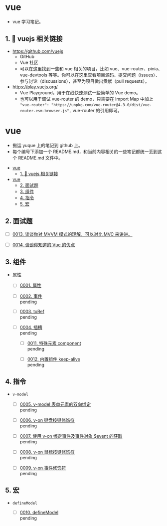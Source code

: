 # vue

- vue 学习笔记。

<!-- region:toc -->
<!-- endregion:toc -->

## 1. 🔗 vuejs 相关链接

- https://github.com/vuejs
  - GitHub
  - Vue 社区
  - 可以在这里找到一些和 vue 相关的项目，比如 vue、vue-router、pinia、vue-devtools 等等。你可以在这里查看项目源码、提交问题（issues）、参与讨论（discussions），甚至为项目做出贡献（pull requests）。
- https://play.vuejs.org/
  - Vue Playground，用于在线快速测试一些简单的 Vue demo。
  - 也可以用于调试 vue-router 的 demo，只需要在 Import Map 中加上 `"vue-router": "https://unpkg.com/vue-router@4.3.0/dist/vue-router.esm-browser.js",` vue-router 的引用即可。

# vue

- 搬运 yuque 上的笔记到 github 上。
- 每个编号下添加一个 README.md，和当前内容相关的一些笔记都统一丢到这个 README.md 文件中。

<!-- region:toc -->
- [vue](#vue)
  - [1. 🔗 vuejs 相关链接](#1--vuejs-相关链接)
- [vue](#vue)
  - [2. 面试题](#2-面试题)
  - [3. 组件](#3-组件)
  - [4. 指令](#4-指令)
  - [5. 宏](#5-宏)
<!-- endregion:toc -->

## 2. 面试题
- [ ] [0013. 谈谈你对 MVVM 模式的理解，可以对比 MVC 来讲讲。](https://github.com/Tdahuyou/vue/tree/main/0013.%20%E8%B0%88%E8%B0%88%E4%BD%A0%E5%AF%B9%20MVVM%20%E6%A8%A1%E5%BC%8F%E7%9A%84%E7%90%86%E8%A7%A3%EF%BC%8C%E5%8F%AF%E4%BB%A5%E5%AF%B9%E6%AF%94%20MVC%20%E6%9D%A5%E8%AE%B2%E8%AE%B2%E3%80%82/README.md) <!-- [locale](./0013.%20%E8%B0%88%E8%B0%88%E4%BD%A0%E5%AF%B9%20MVVM%20%E6%A8%A1%E5%BC%8F%E7%9A%84%E7%90%86%E8%A7%A3%EF%BC%8C%E5%8F%AF%E4%BB%A5%E5%AF%B9%E6%AF%94%20MVC%20%E6%9D%A5%E8%AE%B2%E8%AE%B2%E3%80%82/README.md) -->  
  

- [ ] [0014. 谈谈你知道的 Vue 的优点](https://github.com/Tdahuyou/vue/tree/main/0014.%20%E8%B0%88%E8%B0%88%E4%BD%A0%E7%9F%A5%E9%81%93%E7%9A%84%20Vue%20%E7%9A%84%E4%BC%98%E7%82%B9/README.md) <!-- [locale](./0014.%20%E8%B0%88%E8%B0%88%E4%BD%A0%E7%9F%A5%E9%81%93%E7%9A%84%20Vue%20%E7%9A%84%E4%BC%98%E7%82%B9/README.md) -->  
  

## 3. 组件

- 属性
  - [ ] [0001. 属性](https://github.com/Tdahuyou/vue/tree/main/0001.%20%E5%B1%9E%E6%80%A7/README.md) <!-- [locale](./0001.%20%E5%B1%9E%E6%80%A7/README.md) -->  
  

  - [ ] [0002. 事件](https://github.com/Tdahuyou/vue/tree/main/0002.%20%E4%BA%8B%E4%BB%B6/README.md) <!-- [locale](./0002.%20%E4%BA%8B%E4%BB%B6/README.md) -->  
  pending
  

  - [ ] [0003. toRef](https://github.com/Tdahuyou/vue/tree/main/0003.%20toRef/README.md) <!-- [locale](./0003.%20toRef/README.md) -->  
  pending
  

  - [ ] [0004. 插槽](https://github.com/Tdahuyou/vue/tree/main/0004.%20%E6%8F%92%E6%A7%BD/README.md) <!-- [locale](./0004.%20%E6%8F%92%E6%A7%BD/README.md) -->  
  pending
  

    - [ ] [0011. 特殊元素 component](https://github.com/Tdahuyou/vue/tree/main/0011.%20%E7%89%B9%E6%AE%8A%E5%85%83%E7%B4%A0%20component/README.md) <!-- [locale](./0011.%20%E7%89%B9%E6%AE%8A%E5%85%83%E7%B4%A0%20component/README.md) -->  
  pending
  

    - [ ] [0012. 内置组件 keep-alive](https://github.com/Tdahuyou/vue/tree/main/0012.%20%E5%86%85%E7%BD%AE%E7%BB%84%E4%BB%B6%20keep-alive/README.md) <!-- [locale](./0012.%20%E5%86%85%E7%BD%AE%E7%BB%84%E4%BB%B6%20keep-alive/README.md) -->  
  pending
  

## 4. 指令

- `v-model`
  - [ ] [0005. v-model 表单元素的双向绑定](https://github.com/Tdahuyou/vue/tree/main/0005.%20v-model%20%E8%A1%A8%E5%8D%95%E5%85%83%E7%B4%A0%E7%9A%84%E5%8F%8C%E5%90%91%E7%BB%91%E5%AE%9A/README.md) <!-- [locale](./0005.%20v-model%20%E8%A1%A8%E5%8D%95%E5%85%83%E7%B4%A0%E7%9A%84%E5%8F%8C%E5%90%91%E7%BB%91%E5%AE%9A/README.md) -->  
  pending
  

  - [ ] [0006. v-on 键盘按键修饰符](https://github.com/Tdahuyou/vue/tree/main/0006.%20v-on%20%E9%94%AE%E7%9B%98%E6%8C%89%E9%94%AE%E4%BF%AE%E9%A5%B0%E7%AC%A6/README.md) <!-- [locale](./0006.%20v-on%20%E9%94%AE%E7%9B%98%E6%8C%89%E9%94%AE%E4%BF%AE%E9%A5%B0%E7%AC%A6/README.md) -->  
  pending
  

  - [ ] [0007. 使用 v-on 绑定事件及事件对象 $event 的获取](https://github.com/Tdahuyou/vue/tree/main/0007.%20%E4%BD%BF%E7%94%A8%20v-on%20%E7%BB%91%E5%AE%9A%E4%BA%8B%E4%BB%B6%E5%8F%8A%E4%BA%8B%E4%BB%B6%E5%AF%B9%E8%B1%A1%20%24event%20%E7%9A%84%E8%8E%B7%E5%8F%96/README.md) <!-- [locale](./0007.%20%E4%BD%BF%E7%94%A8%20v-on%20%E7%BB%91%E5%AE%9A%E4%BA%8B%E4%BB%B6%E5%8F%8A%E4%BA%8B%E4%BB%B6%E5%AF%B9%E8%B1%A1%20%24event%20%E7%9A%84%E8%8E%B7%E5%8F%96/README.md) -->  
  pending
  

  - [ ] [0008. v-on 鼠标按键修饰符](https://github.com/Tdahuyou/vue/tree/main/0008.%20v-on%20%E9%BC%A0%E6%A0%87%E6%8C%89%E9%94%AE%E4%BF%AE%E9%A5%B0%E7%AC%A6/README.md) <!-- [locale](./0008.%20v-on%20%E9%BC%A0%E6%A0%87%E6%8C%89%E9%94%AE%E4%BF%AE%E9%A5%B0%E7%AC%A6/README.md) -->  
  pending
  

  - [ ] [0009. v-on 事件修饰符](https://github.com/Tdahuyou/vue/tree/main/0009.%20v-on%20%E4%BA%8B%E4%BB%B6%E4%BF%AE%E9%A5%B0%E7%AC%A6/README.md) <!-- [locale](./0009.%20v-on%20%E4%BA%8B%E4%BB%B6%E4%BF%AE%E9%A5%B0%E7%AC%A6/README.md) -->  
  pending
  

## 5. 宏

- `defineModel`
  - [ ] [0010. defineModel](https://github.com/Tdahuyou/vue/tree/main/0010.%20defineModel/README.md) <!-- [locale](./0010.%20defineModel/README.md) -->  
  pending
  
